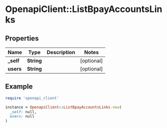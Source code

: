 # OpenapiClient::ListBpayAccountsLinks

## Properties

| Name | Type | Description | Notes |
| ---- | ---- | ----------- | ----- |
| **_self** | **String** |  | [optional] |
| **users** | **String** |  | [optional] |

## Example

```ruby
require 'openapi_client'

instance = OpenapiClient::ListBpayAccountsLinks.new(
  _self: null,
  users: null
)
```

